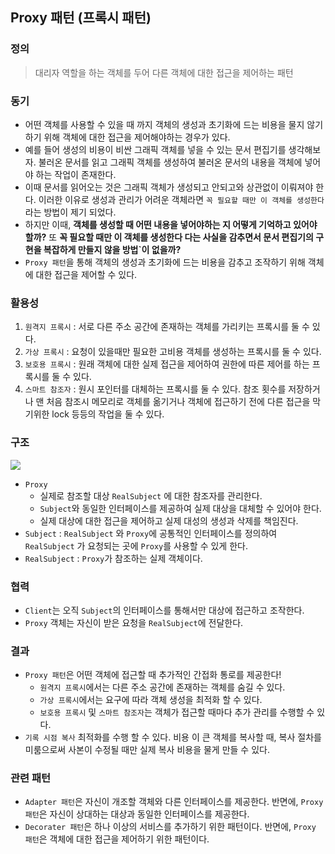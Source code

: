 ## Proxy 패턴 (프록시 패턴)

### 정의

> 대리자 역할을 하는 객체를 두어 다른 객체에 대한 접근을 제어하는 패턴

### 동기

- 어떤 객체를 사용할 수 있을 때 까지 객체의 생성과 초기화에 드는 비용을 물지 않기 하기 위해 객체에 대한 접근을 제어해야하는 경우가 있다.
- 예를 들어 생성의 비용이 비싼 그래픽 객체를 넣을 수 있는 문서 편집기를 생각해보자. 불러온 문서를 읽고 그래픽 객체를 생성하여 불러온 문서의 내용을 객체에 넣어야 하는 작업이 존재한다.
- 이때 문서를 읽어오는 것은 그래픽 객체가 생성되고 안되고와 상관없이 이뤄져야 한다. 이러한 이유로 생성과 관리가 어려운 객체라면 `꼭 필요할 때만 이 객체를 생성한다` 라는 방법이 제기 되었다.
- 하지만 이때, **객체를 생성할 때 어떤 내용을 넣어야하는 지 어떻게 기억하고 있어야 할까?** 또 **꼭 필요할 때만 이 객체를 생성한다 다는 사실을 감추면서 문서 편집기의 구현을 복잡하게 만들지 않을 방법`이 없을까?**
- `Proxy 패턴`을 통해 객체의 생성과 초기화에 드는 비용을 감추고 조작하기 위해 객체에 대한 접근을 제어할 수 있다.

### 활용성

1. `원격지 프록시` : 서로 다른 주소 공간에 존재하는 객체를 가리키는 프록시를 둘 수 있다.
2. `가상 프록시` : 요청이 있을때만 필요한 고비용 객체를 생성하는 프록시를 둘 수 있다.
3. `보호용 프록시` : 원래 객체에 대한 실제 접근을 제어하여 권한에 따른 제어를 하는 프록시를 둘 수 있다.
4. `스마트 참조자` : 원시 포인터를 대체하는 프록시를 둘 수 있다. 참조 횟수를 저장하거나 맨 처음 참조시 메모리로 객체를 옮기거나 객체에 접근하기 전에 다른 접근을 막기위한 lock 등등의 작업을 둘 수 있다.

### 구조

![](https://upload.wikimedia.org/wikipedia/commons/thumb/7/75/Proxy_pattern_diagram.svg/400px-Proxy_pattern_diagram.svg.png)

- `Proxy`
  - 실제로 참조할 대상 `RealSubject` 에 대한 참조자를 관리한다.
  - `Subject`와 동일한 인터페이스를 제공하여 실제 대상을 대체할 수 있어야 한다.
  - 실제 대상에 대한 접근을 제어하고 실제 대성의 생성과 삭제를 책임진다.
- `Subject` : `RealSubject` 와 `Proxy`에 공통적인 인터페이스를 정의하여 `RealSubject` 가 요청되는 곳에 `Proxy`를 사용할 수 있게 한다.
- `RealSubject` : `Proxy`가 참조하는 실제 객체이다.

### 협력

- `Client`는 오직 `Subject`의 인터페이스를 통해서만 대상에 접근하고 조작한다.
- `Proxy` 객체는 자신이 받은 요청을 `RealSubject`에 전달한다.

### 결과

- `Proxy 패턴`은 어떤 객체에 접근할 때 추가적인 간접화 통로를 제공한다!
  - `원격지 프록시`에서는 다른 주소 공간에 존재하는 객체를 숨길 수 있다.
  - `가상 프록시`에서는 요구에 따라 객체 생성을 최적화 할 수 있다.
  - `보호용 프록시` 및 `스마트 참조자`는 객체가 접근할 때마다 추가 관리를 수행할 수 있다.
- `기록 시점 복사` 최적화를 수행 할 수 있다. 비용 이 큰 객체를 복사할 때, 복사 절차를 미룸으로써 사본이 수정될 때만 실제 복사 비용을 물게 만들 수 있다.

### 관련 패턴

- `Adapter 패턴`은 자신이 개조할 객체와 다른 인터페이스를 제공한다. 반면에, `Proxy 패턴`은 자신이 상대하는 대상과 동일한 인터페이스를 제공한다.
- `Decorater 패턴`은 하나 이상의 서비스를 추가하기 위한 패턴이다. 반면에, `Proxy 패턴`은 객체에 대한 접근을 제어하기 위한 패턴이다.
